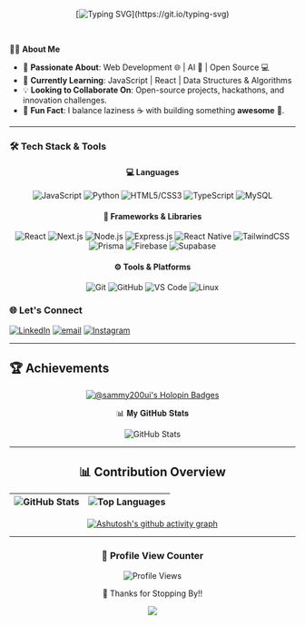 <div align="center">

[![Typing SVG](https://readme-typing-svg.demolab.com?font=JetBrains+Mono&size=20&duration=3000&pause=1000&color=00FF41&width=600&lines=Hello%2C+I'm+Sameer.;Welcome+to+my+Workspace.;Exploring+code%2C+design%2C+and+ideas...;Let's+build+something+amazing!)](https://git.io/typing-svg)

<br/>

</div>

🧑‍💻 **About Me**
- 🔭 **Passionate About**: Web Development 🌐 | AI 🤖 | Open Source 💻   
- 🌱 **Currently Learning**: JavaScript | React | Data Structures & Algorithms   
- 💡 **Looking to Collaborate On**: Open-source projects, hackathons, and innovation challenges.  
- 🎯 **Fun Fact**: I balance laziness ☕ with building something **awesome** 🚀.   

---
### 🛠️ Tech Stack & Tools

<div align="center">

#### 💻 Languages
![JavaScript](https://img.shields.io/badge/JavaScript-%23323330.svg?style=for-the-badge&logo=javascript&logoColor=%23F7DF1E)
![Python](https://img.shields.io/badge/Python-%233776AB.svg?style=for-the-badge&logo=python&logoColor=white)
![HTML5/CSS3](https://img.shields.io/badge/HTML5%2FCSS3-%23E34F26.svg?style=for-the-badge&logo=html5&logoColor=white)
![TypeScript](https://img.shields.io/badge/TypeScript-%23007ACC.svg?style=for-the-badge&logo=typescript&logoColor=white)
![MySQL](https://img.shields.io/badge/MySQL-%2300758F.svg?style=for-the-badge&logo=mysql&logoColor=white)

#### 🚀 Frameworks & Libraries
![React](https://img.shields.io/badge/React-%2320232a.svg?style=for-the-badge&logo=react&logoColor=%2361DAFB)
![Next.js](https://img.shields.io/badge/next.js-000000?style=for-the-badge&logo=nextdotjs&logoColor=white)
![Node.js](https://img.shields.io/badge/Node.js-6DA55F?style=for-the-badge&logo=node.js&logoColor=white)
![Express.js](https://img.shields.io/badge/Express.js-%23404d59.svg?style=for-the-badge&logo=express&logoColor=%2361DAFB)
![React Native](https://img.shields.io/badge/React%20Native-20232a.svg?style=for-the-badge&logo=react&logoColor=%2361DAFB)
![TailwindCSS](https://img.shields.io/badge/TailwindCSS-%2338B2AC.svg?style=for-the-badge&logo=tailwind-css&logoColor=white)
![Prisma](https://img.shields.io/badge/Prisma-2D3748?style=for-the-badge&logo=Prisma&logoColor=white)
![Firebase](https://img.shields.io/badge/Firebase-039BE5.svg?style=for-the-badge&logo=firebase)
![Supabase](https://img.shields.io/badge/Supabase-3ECF8E.svg?style=for-the-badge&logo=supabase&logoColor=white)

#### ⚙️ Tools & Platforms
![Git](https://img.shields.io/badge/Git-%23F05033.svg?style=for-the-badge&logo=git&logoColor=white)
![GitHub](https://img.shields.io/badge/GitHub-%23121011.svg?style=for-the-badge&logo=github&logoColor=white)
![VS Code](https://img.shields.io/badge/VS%20Code-0078d7.svg?style=for-the-badge&logo=visual-studio-code&logoColor=white)
![Linux](https://img.shields.io/badge/Linux-FCC624?style=for-the-badge&logo=linux&logoColor=black)

</div>




### 🌐 **Let's Connect**  

[![LinkedIn](https://img.shields.io/badge/LinkedIn-%230077B5.svg?logo=linkedin&logoColor=white)](https://www.linkedin.com/in/sameer-pawar-a545b0358/)
[![email](https://img.shields.io/badge/Email-D14836?logo=gmail&logoColor=white)](mailto:pawar96sameer@gmail.com)
[![Instagram](https://img.shields.io/badge/Instagram-E4405F?logo=instagram&logoColor=white)](https://www.instagram.com/the.samatrix)  

---

## 🏆 Achievements

<p align="center">
  <a href="https://holopin.io/@sammy200ui">
    <img src="https://holopin.me/sammy200ui" alt="@sammy200ui's Holopin Badges" />
  </a>
</p>

<div align="center">
 📊 𝐌𝐲 𝐆𝐢𝐭𝐇𝐮𝐛 𝐒𝐭𝐚𝐭𝐬

![GitHub Stats](https://github-readme-stats.vercel.app/api?username=sammy200-ui&theme=gotham&show_icons=true&hide_border=true&count_private=true)<br/>

---
</div>


<div align="center">

## 📊 Contribution Overview

| ![GitHub Stats](https://github-readme-stats.vercel.app/api?username=sammy200-ui&show_icons=true&theme=dark&hide_border=true) | ![Top Languages](https://github-readme-stats.vercel.app/api/top-langs/?username=sammy200-ui&layout=compact&theme=dark&hide_border=true) |
|:---:|:---:|

[![Ashutosh's github activity graph](https://github-readme-activity-graph.vercel.app/graph?username=sammy200-ui&bg_color=0c1014&color=2aa889&line=599cab&point=99d1ce&area=true&hide_border=true)](https://github.com/ashutosh00710/github-readme-activity-graph)



---

### 👀 **Profile View Counter**
![Profile Views](https://komarev.com/ghpvc/?username=sammy200-ui&color=blue&style=flat-square)

🎉 Thanks for Stopping By!!

<div align="center">
  <img src="https://forthebadge.com/images/badges/built-with-love.svg"/>
</div>
